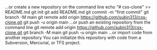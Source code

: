 …or create a new repository on the command line
echo "# css-clone" >> README.md
  git init
  git add README.md
  git commit -m "first commit"
  git branch -M main
  git remote add origin https://github.com/subin313/css-clone.git
  git push -u origin main
…or push an existing repository from the command line
git remote add origin https://github.com/subin313/css-clone.git
  git branch -M main
  git push -u origin main
…or import code from another repository
You can initialize this repository with code from a Subversion, Mercurial, or TFS project.